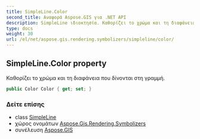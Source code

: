 ```yaml
---
title: SimpleLine.Color
second_title: Αναφορά Aspose.GIS για .NET API
description: SimpleLine ιδιοκτησία. Καθορίζει το χρώμα και τη διαφάνεια που δίνονται στη γραμμή.
type: docs
weight: 30
url: /el/net/aspose.gis.rendering.symbolizers/simpleline/color/
---
```

## SimpleLine.Color property

Καθορίζει το χρώμα και τη διαφάνεια που δίνονται στη γραμμή.

```csharp
public Color Color { get; set; }
```

### Δείτε επίσης

* class [SimpleLine](../)
* χώρος ονομάτων [Aspose.Gis.Rendering.Symbolizers](../../simpleline/)
* συνέλευση [Aspose.GIS](../../../)


